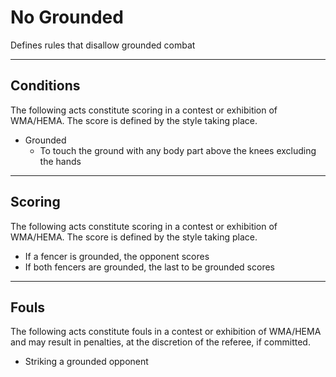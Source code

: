 # No Grounded

Defines rules that disallow grounded combat

---

## Conditions

The following acts constitute scoring in a contest or exhibition of WMA/HEMA. The score is defined by the style taking place.

- Grounded
  - To touch the ground with any body part above the knees excluding the hands

---

## Scoring

The following acts constitute scoring in a contest or exhibition of WMA/HEMA. The score is defined by the style taking place.

- If a fencer is grounded, the opponent scores
- If both fencers are grounded, the last to be grounded scores

---

## Fouls

The following acts constitute fouls in a contest or exhibition of WMA/HEMA and may result in penalties, at the discretion of the referee, if committed.

- Striking a grounded opponent
